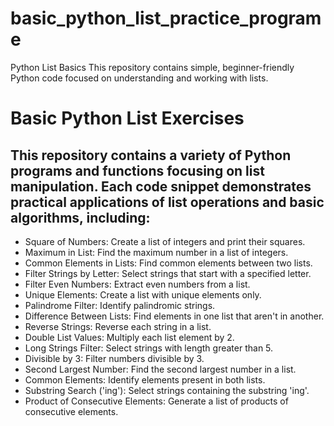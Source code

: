 # basic_python_list_practice_programe
Python List Basics This repository contains simple, beginner-friendly Python code focused on understanding and working with lists.
# Basic Python List Exercises
## This repository contains a variety of Python programs and functions focusing on list manipulation. Each code snippet demonstrates practical applications of list operations and basic algorithms, including:

- Square of Numbers: Create a list of integers and print their squares.
- Maximum in List: Find the maximum number in a list of integers.
- Common Elements in Lists: Find common elements between two lists.
- Filter Strings by Letter: Select strings that start with a specified letter.
- Filter Even Numbers: Extract even numbers from a list.
- Unique Elements: Create a list with unique elements only.
- Palindrome Filter: Identify palindromic strings.
- Difference Between Lists: Find elements in one list that aren't in another.
- Reverse Strings: Reverse each string in a list.
- Double List Values: Multiply each list element by 2.
- Long Strings Filter: Select strings with length greater than 5.
- Divisible by 3: Filter numbers divisible by 3.
- Second Largest Number: Find the second largest number in a list.
- Common Elements: Identify elements present in both lists.
- Substring Search ('ing'): Select strings containing the substring 'ing'.
- Product of Consecutive Elements: Generate a list of products of consecutive elements.
